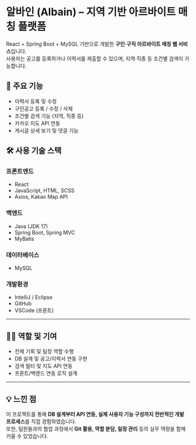 # 알바인 (Albain) – 지역 기반 아르바이트 매칭 플랫폼

React + Spring Boot + MySQL 기반으로 개발한 **구인·구직 아르바이트 매칭 웹 서비스**입니다.  
사용자는 공고를 등록하거나 이력서를 제출할 수 있으며, 지역·직종 등 조건별 검색이 가능합니다.


## 📌 주요 기능

- 이력서 등록 및 수정
- 구인공고 등록 / 수정 / 삭제
- 조건별 검색 기능 (지역, 직종 등)
- 카카오 지도 API 연동 
- 게시글 상세 보기 및 댓글 기능


## 🛠 사용 기술 스택

### 프론트엔드
- React
- JavaScript, HTML, SCSS
- Axios, Kakao Map API

### 백엔드
- Java (JDK 17)
- Spring Boot, Spring MVC
- MyBatis


### 데이터베이스
- MySQL

### 개발환경
- IntelliJ / Eclipse
- GitHub
- VSCode (프론트)

---

## 🙋‍♂️ 역할 및 기여

- 전체 기획 및 팀장 역할 수행
- DB 설계 및 공고/이력서 연동 구현
- 검색 필터 및 지도 API 연동
- 프론트/백엔드 연동 로직 설계

---

## 💡 느낀 점

이 프로젝트를 통해 **DB 설계부터 API 연동, 실제 사용자 기능 구성까지 전반적인 개발 프로세스**를 직접 경험하였습니다.  
또한, 팀원들과의 협업 과정에서 **Git 활용, 역할 분담, 일정 관리** 등의 실무 역량을 함께 키울 수 있었습니다.
